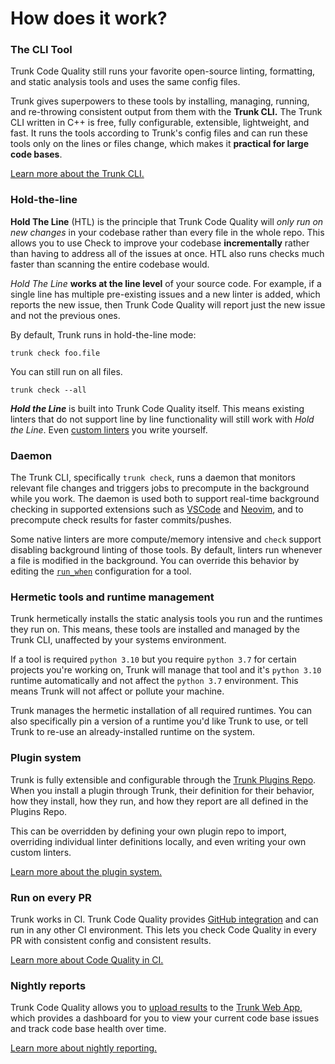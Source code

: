 # How does it work?

### The CLI Tool

Trunk Code Quality still runs your favorite open-source linting, formatting, and static analysis tools and uses the same config files.&#x20;

Trunk gives superpowers to these tools by installing, managing, running, and re-throwing consistent output from them with the **Trunk CLI.** The Trunk CLI written in C++ is free, fully configurable, extensible, lightweight, and fast. It runs the tools according to Trunk's config files and can run these tools only on the lines or files change, which makes it **practical for large code bases**.

[Learn more about the Trunk CLI.](../../cli/)

### Hold-the-line

**Hold The Line** (HTL) is the principle that Trunk Code Quality will _only run on new changes_ in your codebase rather than every file in the whole repo. This allows you to use Check to improve your codebase **incrementally** rather than having to address all of the issues at once. HTL also runs checks much faster than scanning the entire codebase would.

_Hold The Line_ **works at the line level** of your source code. For example, if a single line has multiple pre-existing issues and a new linter is added, which reports the new issue, then Trunk Code Quality will report just the new issue and not the previous ones.

By default, Trunk runs in hold-the-line mode:

```
trunk check foo.file
```

You can still run on all files.

```
trunk check --all
```

_**Hold the Line**_ is built into Trunk Code Quality itself. This means existing linters that do not support line by line functionality will still work with _Hold the Line_. Even [custom linters](../linters/custom-linters.md) you write yourself.

### Daemon

The Trunk CLI, specifically `trunk check`, runs a daemon that monitors relevant file changes and triggers jobs to precompute in the background while you work. The daemon is used both to support real-time background checking in supported extensions such as [VSCode](../ide-integration/vscode.md) and [Neovim](../ide-integration/neovim.md), and to precompute check results for faster commits/pushes.&#x20;

Some native linters are more compute/memory intensive and `check` support disabling background linting of those tools. By default, linters run whenever a file is modified in the background. You can override this behavior by editing the [`run_when`](../../cli/configuration/lint/commands.md#run\_when) configuration for a tool.

### Hermetic tools and runtime management

Trunk hermetically installs the static analysis tools you run and the runtimes they run on. This means, these tools are installed and managed by the Trunk CLI, unaffected by your systems environment.

If a tool is required `python 3.10` but you require `python 3.7` for certain projects you're working on, Trunk will manage that tool and it's `python 3.10` runtime automatically and not affect the `python 3.7` environment. This means Trunk will not affect or pollute your machine.

Trunk manages the hermetic installation of all required runtimes. You can also specifically pin a version of a runtime you'd like Trunk to use, or tell Trunk to re-use an already-installed runtime on the system.

### Plugin system

Trunk is fully extensible and configurable through the [Trunk Plugins Repo](https://github.com/trunk-io/plugins/). When you install a plugin through Trunk, their definition for their behavior, how they install, how they run, and how they report are all defined in the Plugins Repo.

This can be overridden by defining your own plugin repo to import, overriding individual linter definitions locally, and even writing your own custom linters.

[Learn more about the plugin system.](../../cli/configuration/plugins/)

### Run on every PR

Trunk works in CI. Trunk Code Quality provides [GitHub integration](broken-reference) and can run in any other CI environment. This lets you check Code Quality in every PR with consistent config and consistent results.

[Learn more about Code Quality in CI.](../ci-setup.md)

### Nightly reports

Trunk Code Quality allows you to [upload results](../ci-setup.md) to the [Trunk Web App](https://app.trunk.io/), which provides a dashboard for you to view your current code base issues and track code base health over time.

[Learn more about nightly reporting.](how-does-it-work.md#nightly-reports)
